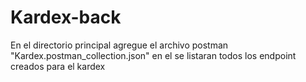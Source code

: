 # Kardex-back
En el directorio principal agregue el archivo postman "Kardex.postman_collection.json" en el se listaran todos los endpoint creados para el kardex
